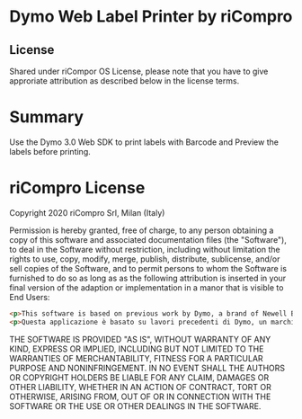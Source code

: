 # Dymo Web Label Printer by riCompro

## License
Shared under riCompor OS License, please note that you have to give approriate attribution as described below in the license terms.

# Summary
Use the Dymo 3.0 Web SDK to print labels with Barcode and Preview the labels before printing.

# riCompro License

Copyright 2020 riCompro Srl, Milan (Italy)

Permission is hereby granted, free of charge, to any person obtaining a copy of this software and associated documentation files (the "Software"), to deal in the Software without restriction, including without limitation the rights to use, copy, modify, merge, publish, distribute, sublicense, and/or sell copies of the Software, and to permit persons to whom the Software is furnished to do so as long as as the following attribution is inserted in your final version of the adaption or implementation in a manor that is visible to End Users:

```html
<p>This software is based on previous work by Dymo, a brand of Newell Brands Inc., and riCompro. <a href="https://www.ricompro.it/">riCompro buys and sells used and refurbished smartphones, iPhones and MacBook</a>.</p> 
<p>Questa applicazione è basato su lavori precedenti di Dymo, un marchio di Newell Brands Inc., e riCompro. <a href="https://www.ricompro.it/">riCompro acquista e vende smartphone, iPhone e MacBook usati e ricondizionati</a>.</p>
```

THE SOFTWARE IS PROVIDED "AS IS", WITHOUT WARRANTY OF ANY KIND, EXPRESS OR IMPLIED, INCLUDING BUT NOT LIMITED TO THE WARRANTIES OF MERCHANTABILITY, FITNESS FOR A PARTICULAR PURPOSE AND NONINFRINGEMENT. IN NO EVENT SHALL THE AUTHORS OR COPYRIGHT HOLDERS BE LIABLE FOR ANY CLAIM, DAMAGES OR OTHER LIABILITY, WHETHER IN AN ACTION OF CONTRACT, TORT OR OTHERWISE, ARISING FROM, OUT OF OR IN CONNECTION WITH THE SOFTWARE OR THE USE OR OTHER DEALINGS IN THE SOFTWARE.

